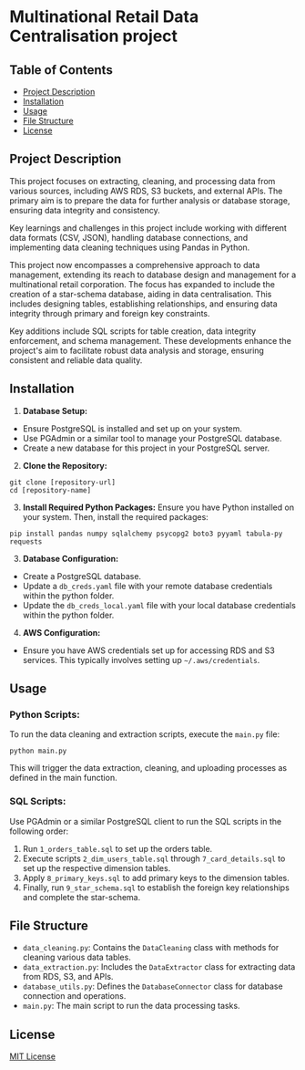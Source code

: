 # Multinational Retail Data Centralisation project

## Table of Contents
- [Project Description](#project-description)
- [Installation](#installation)
- [Usage](#usage)
- [File Structure](#file-structure)
- [License](#license)

## Project Description
This project focuses on extracting, cleaning, and processing data from various sources, including AWS RDS, S3 buckets, and external APIs. The primary aim is to prepare the data for further analysis or database storage, ensuring data integrity and consistency.

Key learnings and challenges in this project include working with different data formats (CSV, JSON), handling database connections, and implementing data cleaning techniques using Pandas in Python.

This project now encompasses a comprehensive approach to data management, extending its reach to database design and management for a multinational retail corporation. The focus has expanded to include the creation of a star-schema database, aiding in data centralisation. This includes designing tables, establishing relationships, and ensuring data integrity through primary and foreign key constraints.

Key additions include SQL scripts for table creation, data integrity enforcement, and schema management. These developments enhance the project's aim to facilitate robust data analysis and storage, ensuring consistent and reliable data quality.

## Installation

1. **Database Setup:**
- Ensure PostgreSQL is installed and set up on your system.
- Use PGAdmin or a similar tool to manage your PostgreSQL database.
- Create a new database for this project in your PostgreSQL server.

2. **Clone the Repository:**
```
git clone [repository-url]
cd [repository-name]
```

3. **Install Required Python Packages:**
Ensure you have Python installed on your system. Then, install the required packages:
```
pip install pandas numpy sqlalchemy psycopg2 boto3 pyyaml tabula-py requests
```

3. **Database Configuration:**
- Create a PostgreSQL database.
- Update a `db_creds.yaml` file with your remote database credentials within the python folder.
- Update the `db_creds_local.yaml` file with your local database credentials within the python folder.

4. **AWS Configuration:**
- Ensure you have AWS credentials set up for accessing RDS and S3 services. This typically involves setting up `~/.aws/credentials`.

## Usage
### Python Scripts:
To run the data cleaning and extraction scripts, execute the `main.py` file:
```
python main.py
```
This will trigger the data extraction, cleaning, and uploading processes as defined in the main function.

### SQL Scripts:
Use PGAdmin or a similar PostgreSQL client to run the SQL scripts in the following order:
1. Run `1_orders_table.sql` to set up the orders table.
2. Execute scripts `2_dim_users_table.sql` through `7_card_details.sql` to set up the respective dimension tables.
3. Apply `8_primary_keys.sql` to add primary keys to the dimension tables.
4. Finally, run `9_star_schema.sql` to establish the foreign key relationships and complete the star-schema.

## File Structure
- `data_cleaning.py`: Contains the `DataCleaning` class with methods for cleaning various data tables.
- `data_extraction.py`: Includes the `DataExtractor` class for extracting data from RDS, S3, and APIs.
- `database_utils.py`: Defines the `DatabaseConnector` class for database connection and operations.
- `main.py`: The main script to run the data processing tasks.

## License
[MIT License](LICENSE)
